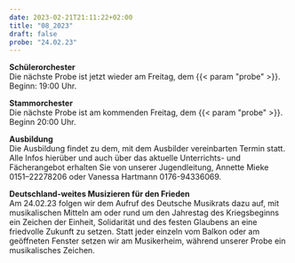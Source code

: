 ```yaml
---
date: 2023-02-21T21:11:22+02:00
title: "08_2023"
draft: false
probe: "24.02.23"
---
```


**Schülerorchester**  
Die nächste Probe ist jetzt wieder am Freitag, dem {{< param "probe" >}}.  
Beginn: 19:00 Uhr.  

**Stammorchester**    
Die nächste Probe ist am kommenden Freitag, dem {{< param "probe" >}}.  
Beginn 20:00 Uhr.  

**Ausbildung**  
Die Ausbildung findet zu dem, mit dem Ausbilder vereinbarten Termin statt.
Alle Infos hierüber und auch über das aktuelle Unterrichts- und Fächerangebot erhalten Sie von unserer Jugendleitung,
Annette Mieke 0151–22278206 oder Vanessa Hartmann 0176-94336069.

**Deutschland-weites Musizieren für den Frieden**  
Am 24.02.23 folgen wir dem Aufruf des Deutsche Musikrats dazu auf, mit musikalischen Mitteln am oder rund um den Jahrestag des Kriegsbeginns ein Zeichen der Einheit, Solidarität und des festen Glaubens an eine friedvolle Zukunft zu setzen. Statt jeder einzeln vom Balkon oder am geöffneten Fenster setzen wir am Musikerheim, während unserer Probe ein musikalisches Zeichen.